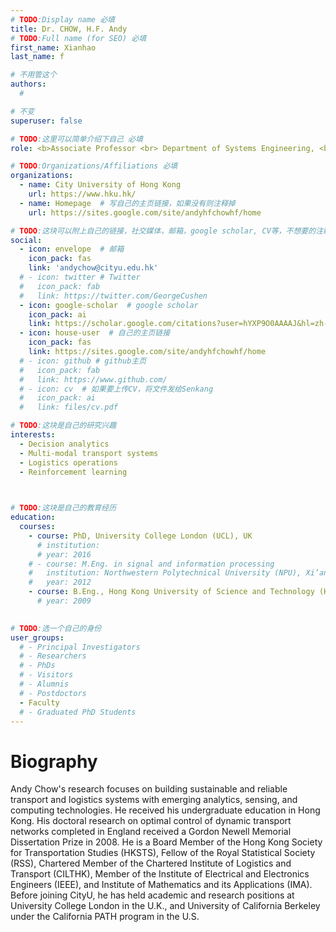 ```yaml
---
# TODO:Display name 必填
title: Dr. CHOW, H.F. Andy
# TODO:Full name (for SEO) 必填
first_name: Xianhao   
last_name: f

# 不用管这个
authors:
  # 

# 不变
superuser: false

# TODO:这里可以简单介绍下自己 必填
role: <b>Associate Professor <br> Department of Systems Engineering, <br> City University of Hong Kong</b>

# TODO:Organizations/Affiliations 必填
organizations:
  - name: City University of Hong Kong
    url: https://www.hku.hk/
  - name: Homepage  # 写自己的主页链接，如果没有则注释掉
    url: https://sites.google.com/site/andyhfchowhf/home

# TODO:这块可以附上自己的链接，社交媒体，邮箱，google scholar, CV等，不想要的注释掉即可
social:
  - icon: envelope  # 邮箱
    icon_pack: fas
    link: 'andychow@cityu.edu.hk'
  # - icon: twitter # Twitter
  #   icon_pack: fab  
  #   link: https://twitter.com/GeorgeCushen
  - icon: google-scholar  # google scholar
    icon_pack: ai
    link: https://scholar.google.com/citations?user=hYXP9O0AAAAJ&hl=zh-CN
  - icon: house-user  # 自己的主页链接
    icon_pack: fas
    link: https://sites.google.com/site/andyhfchowhf/home
  # - icon: github # github主页
  #   icon_pack: fab   
  #   link: https://www.github.com/
  # - icon: cv  # 如果要上传CV，将文件发给Senkang
  #   icon_pack: ai
  #   link: files/cv.pdf

# TODO:这块是自己的研究兴趣
interests:
  - Decision analytics
  - Multi-modal transport systems 
  - Logistics operations
  - Reinforcement learning 

 

# TODO:这块是自己的教育经历
education:
  courses:
    - course: PhD, University College London (UCL), UK
      # institution: 
      # year: 2016
    # - course: M.Eng. in signal and information processing 
    #   institution: Northwestern Polytechnical University (NPU), Xi’an, China
    #   year: 2012
    - course: B.Eng., Hong Kong University of Science and Technology (HKUST), Hong Kong
      # year: 2009
      

# TODO:选一个自己的身份
user_groups:
  # - Principal Investigators
  # - Researchers
  # - PhDs
  # - Visitors
  # - Alumnis
  # - Postdoctors
  - Faculty
  # - Graduated PhD Students
---
```

<!-- TODO:写自己的Biography -->
# Biography
<!-- <p style="text-align:justify">  -->

Andy Chow's research focuses on building sustainable and reliable transport and logistics systems with emerging analytics, sensing, and computing technologies. He received his undergraduate education in Hong Kong. His doctoral research on optimal control of dynamic transport networks completed in England received a Gordon Newell Memorial Dissertation Prize in 2008. He is a Board Member of the Hong Kong Society for Transportation Studies (HKSTS), Fellow of the Royal Statistical Society (RSS), Chartered Member of the Chartered Institute of Logistics and Transport (CILTHK), Member of the Institute of Electrical and Electronics Engineers (IEEE), and Institute of Mathematics and its Applications (IMA). Before joining CityU, he has held academic and research positions at University College London in the U.K., and University of California Berkeley under the California PATH program in the U.S.
